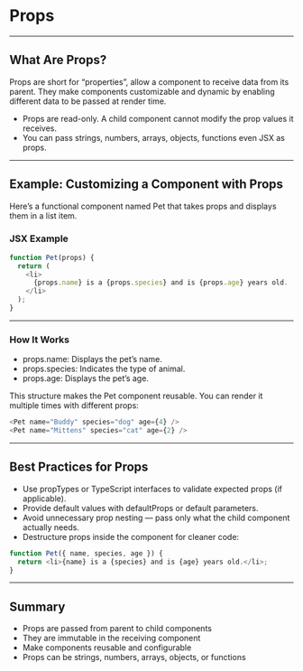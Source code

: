 # Props

---

## What Are Props?

Props are short for “properties”, allow a component to receive data from its parent. They make components customizable and dynamic by enabling different data to be passed at render time.

<div class="bullet2">

- Props are read-only. A child component cannot modify the prop values it receives.
- You can pass strings, numbers, arrays, objects, functions even JSX as props.

</div>

---

## Example: Customizing a Component with Props

Here’s a functional component named <span class="codeSnip">Pet</span> that takes props and displays them in a list item.

### JSX Example

```javascript
function Pet(props) {
  return (
    <li>
      {props.name} is a {props.species} and is {props.age} years old.
    </li>
  );
}
```

---

### How It Works

<div class="bullet2">

- <span class="codeSnip">props.name</span>: Displays the pet’s name.
- <span class="codeSnip">props.species</span>: Indicates the type of animal.
- <span class="codeSnip">props.age</span>: Displays the pet’s age.

</div>


This structure makes the <span class="codeSnip">Pet</span> component reusable. You can render it multiple times with different props:

```javascript
<Pet name="Buddy" species="dog" age={4} />
<Pet name="Mittens" species="cat" age={2} />
```

---

## Best Practices for Props

- Use <span class="codeSnip">propTypes</span> or TypeScript interfaces to validate expected props (if applicable).
- Provide default values with <span class="codeSnip">defaultProps</span> or default parameters.
- Avoid unnecessary prop nesting — pass only what the child component actually needs.
- Destructure props inside the component for cleaner code:

```javascript
function Pet({ name, species, age }) {
  return <li>{name} is a {species} and is {age} years old.</li>;
}
```

---

## Summary

- Props are passed from parent to child components
- They are immutable in the receiving component
- Make components reusable and configurable
- Props can be strings, numbers, arrays, objects, or functions
